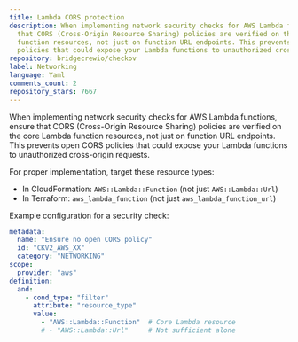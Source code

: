 ```yaml
---
title: Lambda CORS protection
description: When implementing network security checks for AWS Lambda functions, ensure
  that CORS (Cross-Origin Resource Sharing) policies are verified on the core Lambda
  function resources, not just on function URL endpoints. This prevents open CORS
  policies that could expose your Lambda functions to unauthorized cross-origin requests.
repository: bridgecrewio/checkov
label: Networking
language: Yaml
comments_count: 2
repository_stars: 7667
---
```


When implementing network security checks for AWS Lambda functions, ensure that CORS (Cross-Origin Resource Sharing) policies are verified on the core Lambda function resources, not just on function URL endpoints. This prevents open CORS policies that could expose your Lambda functions to unauthorized cross-origin requests.

For proper implementation, target these resource types:
- In CloudFormation: `AWS::Lambda::Function` (not just `AWS::Lambda::Url`)
- In Terraform: `aws_lambda_function` (not just `aws_lambda_function_url`)

Example configuration for a security check:
```yaml
metadata:
  name: "Ensure no open CORS policy"
  id: "CKV2_AWS_XX"
  category: "NETWORKING"
scope:
  provider: "aws"
definition:
  and:
    - cond_type: "filter"
      attribute: "resource_type"
      value:
        - "AWS::Lambda::Function"  # Core Lambda resource
        # - "AWS::Lambda::Url"     # Not sufficient alone
```